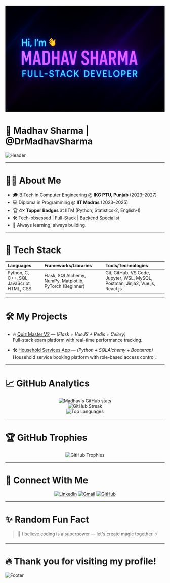 ![Banner](./banner.png)
# 📢 Madhav Sharma | @DrMadhavSharma

![Header](https://capsule-render.vercel.app/api?type=waving&color=0:00c6ff,100:0072ff&height=250&section=header&text=Hey%20there!%20I'm%20Madhav%20Sharma👋&fontSize=40&fontAlignY=40&desc=Welcome%20to%20my%20GitHub!%20🚀&descAlignY=60)

---

# 🙇‍♂️ About Me

- 🎓 B.Tech in Computer Engineering @ **IKG PTU, Punjab** (2023–2027)
- 💻 Diploma in Programming @ **IIT Madras** (2023–2025)
- 🏆 **4× Topper Badges** at IITM (Python, Statistics-2, English-I)
- 🛠️ Tech-obsessed | Full-Stack | Backend Specialist
- 🚀 Always learning, always building.

---

# 🚀 Tech Stack

<div align="center">
  
| Languages | Frameworks/Libraries | Tools/Technologies |
|:---|:---|:---|
| Python, C, C++, SQL, JavaScript, HTML, CSS | Flask, SQLAlchemy, NumPy, Matplotlib, PyTorch (Beginner) | Git, GitHub, VS Code, Jupyter, WSL, MySQL, Postman, Jinja2, Vue.js, React.js |

</div>

---

# 🛠 My Projects

- 🔥 [Quiz Master V2](https://github.com/DrMadhavSharma/Quiz-Master-V2) — *(Flask + VueJS + Redis + Celery)*  
  Full-stack exam platform with real-time performance tracking.

- 🛠 [Household Services App](https://github.com/DrMadhavSharma/Household-Services-App) — *(Python + SQLAlchemy + Bootstrap)*  
  Household service booking platform with role-based access control.

---

# 📈 GitHub Analytics

<p align="center">
  <img src="https://github-readme-stats.vercel.app/api?username=DrMadhavSharma&show_icons=true&theme=tokyonight&hide=issues" alt="Madhav's GitHub stats" />
  <br>
  <img src="https://github-readme-streak-stats.herokuapp.com/?user=DrMadhavSharma&theme=tokyonight" alt="GitHub Streak" />
  <br>
  <img src="https://github-readme-stats.vercel.app/api/top-langs/?username=DrMadhavSharma&layout=compact&theme=tokyonight" alt="Top Languages" />
</p>

---

# 🏆 GitHub Trophies

<p align="center"> 
  <img src="https://github-profile-trophy.vercel.app/?username=DrMadhavSharma&theme=discord" alt="GitHub Trophies"/>
</p>

---

# 📢 Connect With Me

<p align="center">
<a href="https://linkedin.com/in/madhav-sharma-839128281" target="_blank"><img alt="LinkedIn" src="https://img.shields.io/badge/LinkedIn-0072b1?style=for-the-badge&logo=linkedin&logoColor=white"/></a>
<a href="mailto:madhavsharma8194@gmail.com"><img alt="Gmail" src="https://img.shields.io/badge/Gmail-EA4335?style=for-the-badge&logo=gmail&logoColor=white"/></a>
<a href="https://github.com/DrMadhavSharma" target="_blank"><img alt="GitHub" src="https://img.shields.io/badge/GitHub-181717?style=for-the-badge&logo=github&logoColor=white"/></a>
</p>

---

# ✨ Random Fun Fact

> 🧠 I believe coding is a superpower — let's create magic together. ⚡

---

# 🔥 Thank you for visiting my profile!

![Footer](https://capsule-render.vercel.app/api?section=footer&type=waving&color=0:0072ff,100:00c6ff&height=150)

